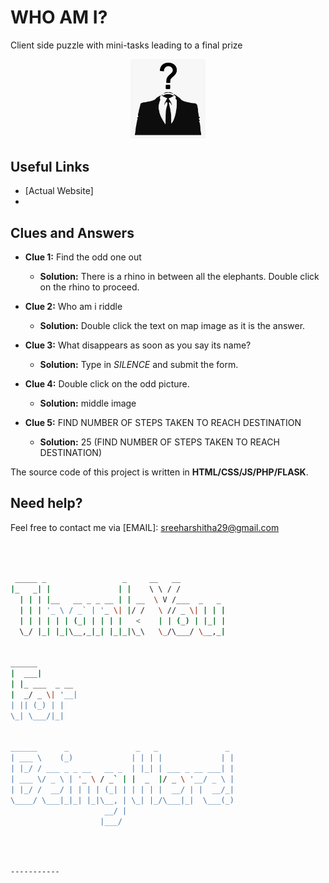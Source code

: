 # WHO AM I?

Client side puzzle with mini-tasks leading to a final prize 

<p align="center">

<img src="assets/img/favicon.png" width="120px" alt="WHO AM I Logo"/>
</a>
</p>





## Useful Links

- [Actual Website]
- 

## Clues and Answers
* **Clue 1:** Find the odd one out
  * **Solution:** There is a rhino in between all the elephants. Double click on the rhino to proceed.
* **Clue 2:** Who am i riddle
  * **Solution:** Double click the text on map image as it is the answer.
* **Clue 3:** What disappears as soon as you say its name?
  * **Solution:** Type in *SILENCE* and submit the form.
* **Clue 4:** Double click on the odd picture.
  * **Solution:** middle image
* **Clue 5:** FIND NUMBER OF STEPS TAKEN TO REACH DESTINATION

  * **Solution:** 25 (FIND NUMBER OF STEPS TAKEN TO REACH DESTINATION)

The source code of this project is written in **HTML/CSS/JS/PHP/FLASK**.




## Need help?


Feel free to contact me via [EMAIL]: sreeharshitha29@gmail.com




```bash



 _____ _                 _     __   __            
|_   _| |               | |    \ \ / /            
  | | | |__   __ _ _ __ | | __  \ V /___  _   _   
  | | | '_ \ / _` | '_ \| |/ /   \ // _ \| | | |  
  | | | | | | (_| | | | |   <    | | (_) | |_| |  
  \_/ |_| |_|\__,_|_| |_|_|\_\   \_/\___/ \__,_|  
                                                  
                                                  
______                                            
|  ___|                                           
| |_ ___  _ __                                    
|  _/ _ \| '__|                                   
| || (_) | |                                      
\_| \___/|_|                                      
                                                  
                                                  
______      _               _   _               _ 
| ___ \    (_)             | | | |             | |
| |_/ / ___ _ _ __   __ _  | |_| | ___ _ __ ___| |
| ___ \/ _ \ | '_ \ / _` | |  _  |/ _ \ '__/ _ \ |
| |_/ /  __/ | | | | (_| | | | | |  __/ | |  __/_|
\____/ \___|_|_| |_|\__, | \_| |_/\___|_|  \___(_)
                     __/ |                        
                    |___/                         

 


```




```

-----------

